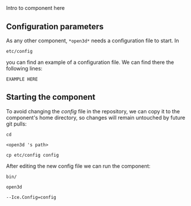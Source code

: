 ```
```
#
``` open3d
```
Intro to component here


## Configuration parameters
As any other component,
``` *open3d* ```
needs a configuration file to start. In

    etc/config

you can find an example of a configuration file. We can find there the following lines:

    EXAMPLE HERE

    
## Starting the component
To avoid changing the *config* file in the repository, we can copy it to the component's home directory, so changes will remain untouched by future git pulls:

    cd

``` <open3d 's path> ```

    cp etc/config config
    
After editing the new config file we can run the component:

    bin/

```open3d ```

    --Ice.Config=config
